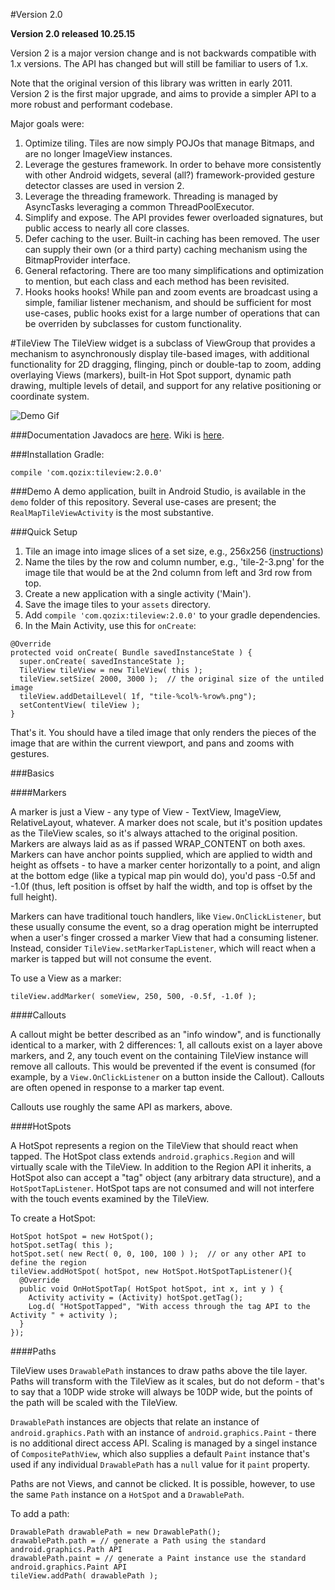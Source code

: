 #Version 2.0

**Version 2.0 released 10.25.15**

Version 2 is a major version change and is not backwards compatible with 1.x versions.  The API has
changed but will still be familiar to users of 1.x.

Note that the original version of this library was written in early 2011.  Version 2 is the first
major upgrade, and aims to provide a simpler API to a more robust and performant codebase.

Major goals were:

1.  Optimize tiling.  Tiles are now simply POJOs that manage Bitmaps, and are no longer ImageView instances.
2.  Leverage the gestures framework.  In order to behave more consistently with other Android widgets, several (all?) framework-provided gesture detector classes are used in version 2.
3.  Leverage the threading framework.  Threading is managed by AsyncTasks leveraging a common ThreadPoolExecutor.
4.  Simplify and expose.  The API provides fewer overloaded signatures, but public access to nearly all core classes.
5.  Defer caching to the user.  Built-in caching has been removed.  The user can supply their own (or a third party) caching mechanism using the BitmapProvider interface.
6.  General refactoring.  There are too many simplifications and optimization to mention, but each class and each method has been revisited.
7.  Hooks hooks hooks!  While pan and zoom events are broadcast using a simple, familiar listener mechanism, and should be sufficient for most use-cases, public hooks exist for a large number of operations that can be overriden by subclasses for custom functionality.

<!--
#Version 2 Goals
X1.  Eliminate strings from detail levels
X1.  Eliminate ImageViews as Tiles
X1.  Single package
X1.  Eliminate hacked core classes
X1.  Better thread management
1.  Issues
    Xa. Disable zoom on double tap feature request - extend and override onDoubleTap (no super)
    Xb. Smooth scale to position feature request
    -c. Skipped detail level feature request
    Xd. moveMarker(x, y) overrides anchor feature request
    Xe. setScaleLimit does not work with setScaleToFit(false) bug
X1.  Allow layer insertion and scaling layer insertion
X1.  Eliminate downsample paradigm
X1.  Include a sample downsample
X1.  Remove LRU cache dependency
X1.  Use more framework-provided functionality, like GestureListener
X1.  End fling (test for change)
X1.  Make most private into protected for extensibility
X1.  Other Issues
    Xa.  when detail levels change with no downsample, there's a moment when the old one dies before the new one is done.
X1.  Don't use detail manager as intermediary anymore
X1.  BitmapDecoder to TileProvider or Adapter paradigm
X1.  Remove TileSetSelector
-1.  consider generics in the arbitrary data Object for detail levels
X1.  optimize data structures
X1.  optimize tile set comparisons
-1.  set downsample (addView imageView)?
-->











<!--
  // android.view.View
  protected void onScrollChanged( int l, int t, int oldl, int oldt );
  // com.qozix.tileview.widgets.ZoomPanLayout
  public void onScaleChanged( float scale, float previous );
  // com.qozix.tileview.widgets.ZoomPanLayout.ZoomPanListener
  public void onPanBegin( int x, int y, Origination origin );
  public void onPanUpdate( int x, int y, Origination origin );
  public void onPanEnd( int x, int y, Origination origin );
  public void onZoomBegin( float scale, float focusX, float focusY, Origination origin );
  public void onZoomUpdate( float scale, float focusX, float focusY, Origination origin );
  public void onZoomEnd( float scale, float focusX, float focusY, Origination origin );
  // com.qozix.tileview.details.DetailLevel.DetailLevelChangeListener
  public void onDetailLevelChanged( DetailLevel detailLevel );
  // android.view.GestureDetector.OnDoubleTapListener
  public boolean onSingleTapConfirmed( MotionEvent event );
  // com.qozix.TileRenderTask.TileRenderListener
  public void onRenderStart();
  public void onRenderCancelled();
  public void onRenderComplete();
  // android.view.GestureDetector.OnGestureListener
  public boolean onScroll( MotionEvent e1, MotionEvent e2, float distanceX, float distanceY );
  public boolean onDown( MotionEvent event );
  public boolean onFling( MotionEvent event1, MotionEvent event2, float velocityX, float velocityY );
  public void onLongPress( MotionEvent event );
  public void onShowPress( MotionEvent event );
  public boolean onSingleTapUp( MotionEvent event );
  // android.view.GestureDetector.OnDoubleTapListener
  public boolean onSingleTapConfirmed( MotionEvent event );
  public boolean onDoubleTap( MotionEvent event );
  public boolean onDoubleTapEvent( MotionEvent event );
  // android.view.GestureDetector.OnScaleGestureListener
  public boolean onScaleBegin( ScaleGestureDetector scaleGestureDetector );
  public void onScaleEnd( ScaleGestureDetector scaleGestureDetector );
  public boolean onScale( ScaleGestureDetector scaleGestureDetector );
  // com.qozix.tileview.view.TouchUpGestureDetectorOnTouchUpListener
  public boolean onTouchUp();
  // android.animation.ValueAnimator.AnimatorUpdateListener
  public void onAnimationUpdate( ValueAnimator valueAnimator );
  // android.animation.ValueAnimator.AnimatorListener
  public void onAnimationStart( Animator animator );
  public void onAnimationEnd( Animator animator );
  public void onAnimationCancel( Animator animator );
  public void onAnimationRepeat( Animator animator );
-->

#TileView
The TileView widget is a subclass of ViewGroup that provides a mechanism to asynchronously display tile-based images,
with additional functionality for 2D dragging, flinging, pinch or double-tap to zoom, adding overlaying Views (markers),
built-in Hot Spot support, dynamic path drawing, multiple levels of detail, and support for any relative positioning or
coordinate system.

![Demo Gif](https://cloud.githubusercontent.com/assets/701344/10254372/da002dea-6908-11e5-920c-814b09c90c80.gif)

###Documentation
Javadocs are [here](http://moagrius.github.io/TileView/index.html?com/qozix/tileview/TileView.html).
Wiki is [here](https://github.com/moagrius/TileView/wiki).

###Installation
Gradle:
```
compile 'com.qozix:tileview:2.0.0'
```

###Demo
A demo application, built in Android Studio, is available in the `demo` folder of this repository.
Several use-cases are present; the `RealMapTileViewActivity` is the most substantive.

###Quick Setup
1. Tile an image into image slices of a set size, e.g., 256x256 (<a href="https://github.com/moagrius/TileView/wiki/Creating-Tiles" target="_blank">instructions</a>)
1. Name the tiles by the row and column number, e.g., 'tile-2-3.png' for the image tile that would be
at the 2nd column from left and 3rd row from top.
1. Create a new application with a single activity ('Main').
1. Save the image tiles to your `assets` directory.
1. Add `compile 'com.qozix:tileview:2.0.0'` to your gradle dependencies.
1. In the Main Activity, use this for `onCreate`:
```
@Override
protected void onCreate( Bundle savedInstanceState ) {
  super.onCreate( savedInstanceState );
  TileView tileView = new TileView( this );
  tileView.setSize( 2000, 3000 );  // the original size of the untiled image
  tileView.addDetailLevel( 1f, "tile-%col%-%row%.png");
  setContentView( tileView );
}
```
That's it.  You should have a tiled image that only renders the pieces of the image that are
within the current viewport, and pans and zooms with gestures.

###Basics

####Markers

A marker is just a View - any type of View - TextView, ImageView, RelativeLayout, whatever.  A marker
does not scale, but it's position updates as the TileView scales, so it's always attached to the 
original position.  Markers are always laid as as if passed WRAP_CONTENT on both axes.
Markers can have anchor points supplied, which are applied to width and height
as offsets - to have a marker center horizontally to a point, and align at the bottom edge (like
a typical map pin would do), you'd pass -0.5f and -1.0f (thus, left position is offset by half the 
width, and top is offset by the full height).

Markers can have traditional touch handlers, like `View.OnClickListener`, but these usually consume
the event, so a drag operation might be interrupted when a user's finger crossed a marker View
that had a consuming listener.  Instead, consider `TileView.setMarkerTapListener`, which will
react when a marker is tapped but will not consume the event.

To use a View as a marker:
```
tileView.addMarker( someView, 250, 500, -0.5f, -1.0f );
```

####Callouts

A callout might be better described as an "info window", and is functionally identical to a marker, 
with 2 differences: 1, all callouts exist on a layer above markers, and 2, any touch event on the 
containing TileView instance will remove all callouts.  This would be prevented if the event is consumed 
(for example, by a `View.OnClickListener` on a button inside the Callout).  Callouts are often
opened in response to a marker tap event.

Callouts use roughly the same API as markers, above.

####HotSpots

A HotSpot represents a region on the TileView that should react when tapped.  The HotSpot class
extends `android.graphics.Region` and will virtually scale with the TileView.  In addition to the
Region API it inherits, a HotSpot also can accept a "tag" object (any arbitrary data structure),
and a `HotSpotTapListener`.  HotSpot taps are not consumed and will not interfere with the touch
events examined by the TileView.

To create a HotSpot:
```
HotSpot hotSpot = new HotSpot();
hotSpot.setTag( this );
hotSpot.set( new Rect( 0, 0, 100, 100 ) );  // or any other API to define the region
tileView.addHotSpot( hotSpot, new HotSpot.HotSpotTapListener(){
  @Override
  public void OnHotSpotTap( HotSpot hotSpot, int x, int y ) {
    Activity activity = (Activity) hotSpot.getTag();
    Log.d( "HotSpotTapped", "With access through the tag API to the Activity " + activity );
  }
});
```

####Paths

TileView uses `DrawablePath` instances to draw paths above the tile layer.  Paths will transform
with the TileView as it scales, but do not deform - that's to say that a 10DP wide stroke will
always be 10DP wide, but the points of the path will be scaled with the TileView.

`DrawablePath` instances are objects that relate an instance of `android.graphics.Path` with an 
instance of `android.graphics.Paint` - there is no additional direct access API.  Scaling is 
managed by a singel instance of `CompositePathView`, which also supplies a default `Paint` 
instance that's used if any individual `DrawablePath` has a `null` value for it `paint` property.

Paths are not Views, and cannot be clicked.  It is possible, however, to use the same `Path` 
instance on a `HotSpot` and a `DrawablePath`.

To add a path:

```
DrawablePath drawablePath = new DrawablePath();
drawablePath.path = // generate a Path using the standard android.graphics.Path API
drawablePath.paint = // generate a Paint instance use the standard android.graphics.Paint API
tileView.addPath( drawablePath );
```
